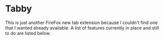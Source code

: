 # Tabby
This is just another FireFox new tab extension because I couldn't find one that I wanted already available. A list of features currently in place and still to do are listed below.
